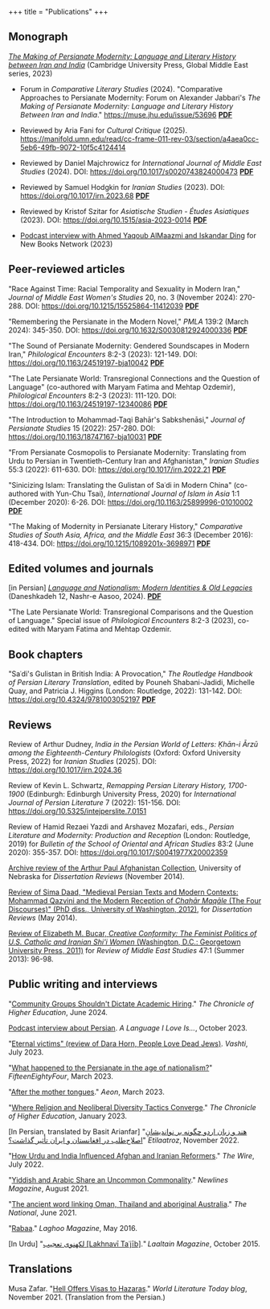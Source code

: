 +++
title = "Publications"
+++

## Monograph

[*The Making of Persianate Modernity: Language and Literary History between Iran
and
India*](https://www.cambridge.org/core/books/making-of-persianate-modernity/A796FA74ABF9B0B6FAE1C81F60D75891)
(Cambridge University Press, Global Middle East series, 2023)

* Forum in *Comparative Literary Studies* (2024). "Comparative Approaches to
  Persianate Modernity: Forum on Alexander Jabbari's *The Making of Persianate
  Modernity: Language and Literary History Between Iran and India*."
  <https://muse.jhu.edu/issue/53696>
  [**PDF**](https://drive.google.com/file/d/19xGscpMxfSVZG9zyl6SNqkxUgootwg74/view?usp=sharing)

* Reviewed by Aria Fani for *Cultural Critique* (2025).
  <https://manifold.umn.edu/read/cc-frame-011-rev-03/section/a4aea0cc-5eb6-49fb-9072-10f5c4124414>

* Reviewed by Daniel Majchrowicz for *International Journal of Middle East
  Studies* (2024). DOI: <https://doi.org/10.1017/s0020743824000473>
  [**PDF**](https://drive.google.com/file/d/1tu2FuZefcnCGwa3kizZzwP4LlI6lUcv1/view?usp=sharing)

* Reviewed by Samuel Hodgkin for *Iranian Studies* (2023). DOI:
  <https://doi.org/10.1017/irn.2023.68>
  [**PDF**](https://drive.google.com/file/d/1QA3fmR11yuNF0atQULdhghX7fz3VvFnb/view?usp=sharing)

* Reviewed by Kristof Szitar for *Asiatische Studien - Études Asiatiques*
  (2023). DOI: <https://doi.org/10.1515/asia-2023-0014>
  [**PDF**](https://drive.google.com/file/d/19g_z9hsoqevet74ZXgjj_DnKDNzH3olF/view?usp=sharing)

* [Podcast interview with Ahmed Yaqoub AlMaazmi and Iskandar
  Ding](https://newbooksnetwork.com/the-making-of-persianate-modernity) for New
  Books Network (2023)

## Peer-reviewed articles

"Race Against Time: Racial Temporality and Sexuality in Modern Iran," *Journal of
Middle East Women's Studies* 20, no. 3 (November 2024): 270-288. DOI:
<https://doi.org/10.1215/15525864-11412039>
[**PDF**](https://drive.google.com/file/d/1k3f6e5k8UQPQeJgaunEeq3Qv9kMt8bD-/view?usp=sharing)

"Remembering the Persianate in the Modern Novel," *PMLA* 139:2 (March 2024):
345-350. DOI: <https://doi.org/10.1632/S0030812924000336> [**PDF**](https://drive.google.com/file/d/1F5aDf07CIQpNI5Cz7oXDyvwcfZF0PvRh/view?usp=sharing)

"The Sound of Persianate Modernity: Gendered Soundscapes in Modern Iran,"
*Philological Encounters* 8:2-3 (2023): 121-149. DOI:
<https://doi.org/10.1163/24519197-bja10042>
[**PDF**](https://drive.google.com/file/d/1GRvWAz_yVH2kiNv_KPIFz-wv7m3jnVi_/view?usp=sharing)

"The Late Persianate World: Transregional Connections and the Question of
Language" (co-authored with Maryam Fatima and Mehtap Ozdemir), *Philological
Encounters* 8:2-3 (2023): 111-120. DOI: <https://doi.org/10.1163/24519197-12340086>
[**PDF**](https://drive.google.com/file/d/17QluqCAxRjRObPiiQ6pCT3VyW-GFkUPd/view?usp=sharing)

"The Introduction to Mohammad-Taqi Bahār's Sabkshenāsi," *Journal of Persianate
Studies* 15 (2022): 257-280. DOI: <https://doi.org/10.1163/18747167-bja10031>
[**PDF**](https://drive.google.com/file/d/1R38ecb3zyXUIJJs5IhcYW2KtxtS4LNh8/view?usp=sharing)

"From Persianate Cosmopolis to Persianate Modernity: Translating from Urdu to
Persian in Twentieth-Century Iran and Afghanistan," *Iranian Studies* 55:3 (2022):
611-630. DOI: <https://doi.org/10.1017/irn.2022.21>
[**PDF**](https://www.cambridge.org/core/services/aop-cambridge-core/content/view/F94643EF97F8790629DCF5EC5ADF52BA/S0021086222000214a.pdf/from-persianate-cosmopolis-to-persianate-modernity-translating-from-urdu-to-persian-in-twentieth-century-iran-and-afghanistan.pdf)

"Sinicizing Islam: Translating the Gulistan of Saʿdi in Modern China"
(co-authored with Yun-Chu Tsai), *International Journal of Islam in Asia* 1:1
(December 2020): 6-26. DOI: <https://doi.org/10.1163/25899996-01010002>
[**PDF**](https://drive.google.com/file/d/1ZYAVdi3NEhOvD16iprIcVrreTnELDLI5/view?usp=sharing)

"The Making of Modernity in Persianate Literary History," *Comparative Studies of
South Asia, Africa, and the Middle East* 36:3 (December 2016): 418-434. DOI:
<https://doi.org/10.1215/1089201x-3698971>
[**PDF**](https://drive.google.com/file/d/1sz1SG5aPpLVBrQjl1T5vcTFfcYUYR0Dd/view?usp=sharing)

## Edited volumes and journals

[in Persian] [*Language and Nationalism: Modern Identities & Old
Legacies*](https://daneshkadeh.org/language-nationalism/)
(Daneshkadeh 12, Nashr-e Aasoo, 2024).
[**PDF**](https://daneshkadeh.org/books/12-Language-Nationalism.pdf)

"The Late Persianate World: Transregional Comparisons and the Question of
Language." Special issue of *Philological Encounters* 8:2-3 (2023), co-edited
with Maryam Fatima and Mehtap Ozdemir.

## Book chapters

"Saʿdi's Gulistan in British India: A Provocation," *The Routledge Handbook of
Persian Literary Translation*, edited by Pouneh Shabani-Jadidi, Michelle Quay,
and Patricia J. Higgins (London: Routledge, 2022): 131-142. DOI:
<https://doi.org/10.4324/9781003052197>
[**PDF**](https://drive.google.com/file/d/1LSmK1d371EbAs42D_kp45asW8xZOd06Y/view?usp=sharing)

## Reviews

Review of Arthur Dudney, *India in the Persian World of Letters: Ḳhān-i Ārzū
among the Eighteenth-Century Philologists* (Oxford: Oxford University Press,
2022) for *Iranian Studies* (2025). DOI: <https://doi.org/10.1017/irn.2024.36>

Review of Kevin L. Schwartz, *Remapping Persian Literary History, 1700-1900*
(Edinburgh: Edinburgh University Press, 2020) for *International Journal of
Persian Literature* 7 (2022): 151-156. DOI:
<https://doi.org/10.5325/intejperslite.7.0151>

Review of Hamid Rezaei Yazdi and Arshavez Mozafari, eds., *Persian Literature and
Modernity: Production and Reception* (London: Routledge, 2019) for *Bulletin of
the School of Oriental and African Studies* 83:2 (June 2020): 355-357. DOI:
<https://doi.org/10.1017/S0041977X20002359>

[Archive review of the Arthur Paul Afghanistan
Collection](http://dissertationreviews.org/arthur-paul-afghanistan-collection-university-of-nebraska/),
University of Nebraska for *Dissertation Reviews* (November 2014).

[Review of Sima Daad, "Medieval Persian Texts and Modern Contexts: Mohammad
Qazvini and the Modern Reception of *Chahār Maqāle* (The Four Discourses)" (PhD
diss., University of Washington,
2012)](http://dissertationreviews.org/persian-texts-field-study-qazvinis-four-discourses/),
for *Dissertation Reviews* (May 2014).

[Review of Elizabeth M. Bucar, *Creative Conformity: The Feminist Politics of U.S.
Catholic and Iranian Shi'i Women* (Washington, D.C.: Georgetown University Press,
2011)](https://www.jstor.org/stable/41970055) for *Review of Middle East
Studies* 47:1 (Summer 2013): 96-98.

## Public writing and interviews

"[Community Groups Shouldn't Dictate Academic
Hiring](https://www.chronicle.com/article/community-groups-shouldnt-dictate-academic-hiring)."
*The Chronicle of Higher Education*, June 2024.

[Podcast interview about
Persian](https://shows.acast.com/a-language-i-love-is/episodes/persian-and-alexander-jabbari).
*A Language I Love Is...*, October 2023.

"[Eternal victims" (review of Dara Horn, People Love Dead
Jews)](https://vashtimedia.com/2023/07/13/formats/review-formats/eternal-victims-people-love-dead-jews-review/).
*Vashti*, July 2023.

"[What happened to the Persianate in the age of
nationalism?](https://cambridgeblog.org/2023/03/what-happened-to-the-persianate-in-the-age-of-nationalism/)"
*FifteenEightyFour*, March 2023.

"[After the mother
tongues](https://aeon.co/essays/what-we-lost-with-persianate-modernity)." *Aeon*,
March 2023.

"[Where Religion and Neoliberal Diversity Tactics Converge](https://www.chronicle.com/article/where-religion-and-neoliberal-diversity-tactics-converge)." *The Chronicle of Higher Education*, January 2023.

[In Persian, translated by Basit Arianfar] "[هند و زبان اردو چگونه بر نواندیشانِ
اصلاح‌طلب در افغانستان و ایران تأثیر
گذاشت؟](https://www.etilaatroz.com/159269/%D9%87%D9%86%D8%AF-%D9%88-%D8%B2%D8%A8%D8%A7%D9%86-%D8%A7%D8%B1%D8%AF%D9%88/)"
*Etilaatroz*, November 2022.

"[How Urdu and India Influenced Afghan and Iranian
Reformers](https://thewire.in/culture/how-urdu-and-india-influenced-afghan-and-iranian-reformers)."
*The Wire*, July 2022. 

"[Yiddish and Arabic Share an Uncommon
Commonality](https://newlinesmag.com/essays/yiddish-and-arabic-share-an-uncommon-commonality/)."
*Newlines Magazine*, August 2021.

"[The ancient word linking Oman, Thailand and aboriginal
Australia](https://thenationalnews.com/opinion/comment/the-ancient-word-linking-oman-thailand-and-aboriginal-australia-1.1247153)."
*The National*, June 2021. 

"[Rabaa](https://www.laghoo.com/2016/05/rabaa-alexander-jabbari/)." *Laghoo
Magazine*, May 2016.

[In Urdu] "[لکھنوی تعجیب [Lakhnavī Taʿjīb]](https://laaltain.pk/%d9%84%da%a9%d9%87%d9%86%d9%88%db%8c-%d8%aa%d8%b9%d8%ac%db%8c%d8%a8/)." *Laaltain Magazine*, October 2015.

## Translations

Musa Zafar. "[Hell Offers Visas to
Hazaras](https://www.worldliteraturetoday.org/blog/fiction/hell-offers-visas-hazaras-musa-zafar)."
*World Literature Today blog*, November 2021. (Translation from the Persian.)
